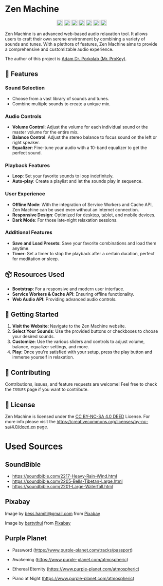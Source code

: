 # Zen Machine

<p align="center">
    <a href="https://www.typescriptlang.org/"><img height="20" src="https://img.shields.io/badge/built_with-HTML-orange.svg?logo=html5" alt="Built with HTML"></a>
    <a href="https://developer.mozilla.org/en-US/docs/Web/CSS"><img height="20" src="https://img.shields.io/badge/built_with-CSS-blue.svg?logo=css3" alt="Built with CSS"></a>
    <a href="https://developer.mozilla.org/en-US/docs/Web/JavaScript"><img height="20" src="https://img.shields.io/badge/built_with-JavaScript-yellow.svg?logo=javascript" alt="Built with JavaScript"></a>
    <a href="https://getbootstrap.com/"><img height="20" src="https://img.shields.io/badge/built_with-Bootstrap-7952b3.svg?logo=bootstrap" alt="Built with Bootstrap"></a>
    <a href="https://jquery.com/"><img height="20" src="https://img.shields.io/badge/built_with-jQuery-0769AD.svg?logo=jquery" alt="Built with jQuery"></a>
    <a href="https://code.visualstudio.com/"><img height="20" src="https://img.shields.io/badge/developed_in-VS_Code-007acc.svg?logo=visual-studio-code" alt="Developed in VS Code"></a>
    <a href="./LICENSE"><img height="20" src="https://img.shields.io/badge/license-Creative_Commons-blue.svg?logo=creative-commons" alt="License"></a>
</p>

Zen Machine is an advanced web-based audio relaxation tool. It allows users to craft their own serene environment by combining a variety of sounds and tunes. With a plethora of features, Zen Machine aims to provide a comprehensive and customizable audio experience.

The author of this project is [Adam Dr. Porkolab (Mr. ProKey)](https://www.adamporkolab.hu).

## 🌟 Features

### Sound Selection

- Choose from a vast library of sounds and tunes.
- Combine multiple sounds to create a unique mix.

### Audio Controls

- **Volume Control**: Adjust the volume for each individual sound or the master volume for the entire mix.
- **Balance Control**: Adjust the stereo balance to focus sound on the left or right speaker.
- **Equalizer**: Fine-tune your audio with a 10-band equalizer to get the perfect sound.

### Playback Features

- **Loop**: Set your favorite sounds to loop indefinitely.
- **Auto-play**: Create a playlist and let the sounds play in sequence.

### User Experience

- **Offline Mode**: With the integration of Service Workers and Cache API, Zen Machine can be used even without an internet connection.
- **Responsive Design**: Optimized for desktop, tablet, and mobile devices.
- **Dark Mode**: For those late-night relaxation sessions.

### Additional Features

- **Save and Load Presets**: Save your favorite combinations and load them anytime.
- **Timer**: Set a timer to stop the playback after a certain duration, perfect for meditation or sleep.

## 📦 Resources Used

- **Bootstrap**: For a responsive and modern user interface.
- **Service Workers & Cache API**: Ensuring offline functionality.
- **Web Audio API**: Providing advanced audio controls.

## 🚀 Getting Started

1. **Visit the Website**: Navigate to the Zen Machine website.
2. **Select Your Sounds**: Use the provided buttons or checkboxes to choose your desired sounds.
3. **Customize**: Use the various sliders and controls to adjust volume, balance, equalizer settings, and more.
4. **Play**: Once you're satisfied with your setup, press the play button and immerse yourself in relaxation.

## 🤝 Contributing

Contributions, issues, and feature requests are welcome! Feel free to check the `ISSUES` page if you want to contribute.

## 📜 License

Zen Machine is licensed under the [CC BY-NC-SA 4.0 DEED](https://creativecommons.org/licenses/by-nc-sa/4.0/deed.en) License. For more info please visit the https://creativecommons.org/licenses/by-nc-sa/4.0/deed.en page.

# Used Sources

## SoundBible

- https://soundbible.com/2217-Heavy-Rain-Wind.html
- https://soundbible.com/2205-Bells-Tibetan-Large.html
- https://soundbible.com/2201-Large-Waterfall.html

## Pixabay

Image by <a href="https://pixabay.com/users/bessi-909086/?utm_source=link-attribution&utm_medium=referral&utm_campaign=image&utm_content=736885">bess.hamiti@gmail.com</a> from <a href="https://pixabay.com//?utm_source=link-attribution&utm_medium=referral&utm_campaign=image&utm_content=736885">Pixabay</a>

Image by <a href="https://pixabay.com/users/bertvthul-1134851/?utm_source=link-attribution&utm_medium=referral&utm_campaign=image&utm_content=815297">bertvthul</a> from <a href="https://pixabay.com//?utm_source=link-attribution&utm_medium=referral&utm_campaign=image&utm_content=815297">Pixabay</a>

## Purple Planet

- Password (https://www.purple-planet.com/tracks/passport)

- Awakening (https://www.purple-planet.com/atmospheric)

- Ethereal Eternity (https://www.purple-planet.com/atmospheric)

- Piano at Night (https://www.purple-planet.com/atmospheric)
